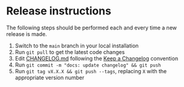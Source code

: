 # Release instructions

The following steps should be performed each and every time a new release is made.

1. Switch to the `main` branch in your local installation
2. Run `git pull` to get the latest code changes
3. Edit [CHANGELOG.md](CHANGELOG.md) following the [Keep a Changelog](https://keepachangelog.com) convention
4. Run `git commit -m "docs: update changelog" && git push`
5. Run `git tag vX.X.X && git push --tags`, replacing `X` with the appropriate version number
